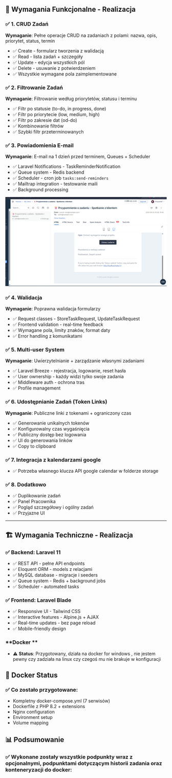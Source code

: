 ## 🎯 **Wymagania Funkcjonalne - Realizacja**

### ✅ **1. CRUD Zadań**
**Wymaganie**: Pełne operacje CRUD na zadaniach z polami: nazwa, opis, priorytet, status, termin
- ✅ Create - formularz tworzenia z walidacją
- ✅ Read - lista zadań + szczegóły
- ✅ Update - edycja wszystkich pól  
- ✅ Delete - usuwanie z potwierdzeniem
- ✅ Wszystkie wymagane pola zaimplementowane

### ✅ **2. Filtrowanie Zadań**
**Wymaganie**: Filtrowanie według priorytetów, statusu i terminu
- ✅ Filtr po statusie (to-do, in progress, done)
- ✅ Filtr po priorytecie (low, medium, high)
- ✅ Filtr po zakresie dat (od-do)
- ✅ Kombinowanie filtrów
- ✅ Szybki filtr przeterminowanych

### ✅ **3. Powiadomienia E-mail**
**Wymaganie**: E-mail na 1 dzień przed terminem, Queues + Scheduler
- ✅ Laravel Notifications - TaskReminderNotification
- ✅ Queue system - Redis backend
- ✅ Scheduler - cron job `tasks:send-reminders`
- ✅ Mailtrap integration - testowanie maili
- ✅ Background processing

![alt text](image.png)

### ✅ **4. Walidacja**
**Wymaganie**: Poprawna walidacja formularzy
- ✅ Request classes - StoreTaskRequest, UpdateTaskRequest
- ✅ Frontend validation - real-time feedback
- ✅ Wymagane pola, limity znaków, format daty
- ✅ Error handling z komunikatami

### ✅ **5. Multi-user System**
**Wymaganie**: Uwierzytelnianie + zarządzanie własnymi zadaniami
- ✅ Laravel Breeze - rejestracja, logowanie, reset hasła
- ✅ User ownership - każdy widzi tylko swoje zadania
- ✅ Middleware auth - ochrona tras
- ✅ Profile management

### ✅ **6. Udostępnianie Zadań (Token Links)**
**Wymaganie**: Publiczne linki z tokenami + ograniczony czas
- ✅ Generowanie unikalnych tokenów
- ✅ Konfigurowalny czas wygaśnięcia 
- ✅ Publiczny dostęp bez logowania
- ✅ UI do generowania linków
- ✅ Copy to clipboard

### ✅ **7. Integracja z kalendarzami google**
- ✅ Potrzeba własnego klucza API google calendar w folderze storage


### ✅ **8. Dodatkowo**
- ✅ Duplikowanie zadań
- ✅ Panel Pracownika 
- ✅ Pogląd szczegółowy i ogólny zadań
- ✅ Przyjazne UI
---

## 🏗️ **Wymagania Techniczne - Realizacja**

### ✅ **Backend: Laravel 11**
- ✅ REST API - pełne API endpoints
- ✅ Eloquent ORM - models z relacjami
- ✅ MySQL database - migracje i seeders
- ✅ Queue system - Redis + background jobs
- ✅ Scheduler - automated tasks

### ✅ **Frontend: Laravel Blade**
- ✅ Responsive UI - Tailwind CSS
- ✅ Interactive features - Alpine.js + AJAX
- ✅ Real-time updates - bez page reload
- ✅ Mobile-friendly design

### **Docker **
- ⚠️ **Status**: Przygotowany, działa na docker for windows , nie jestem pewny czy zadziała na linux czy czegoś mu nie brakuje w konfiguracji

## 🐳 **Docker Status**

### ✅ **Co zostało przygotowane:**
- Kompletny docker-compose.yml (7 serwisów)
- Dockerfile z PHP 8.2 + extensions
- Nginx configuration
- Environment setup
- Volume mapping



## 📊 **Podsumowanie**

### ✅ **Wykonane zostały wszystkie podpunkty wraz z opcjonalnymi, podpunktami dotyczącym historii zadania oraz konteneryzacji do docker:**
